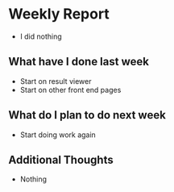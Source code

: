 # Weekly Report

-   I did nothing

## What have I done last week

-   Start on result viewer
-   Start on other front end pages
## What do I plan to do next week

-   Start doing work again

## Additional Thoughts
- Nothing